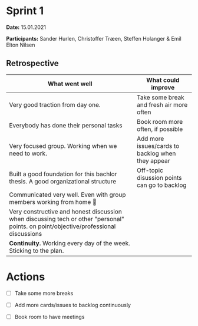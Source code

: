 # Sprint 1

**Date:** 15.01.2021

**Participants:** Sander Hurlen, Christoffer Træen, Steffen Holanger & Emil Elton Nilsen



## Retrospective

| What went well                                               | What could improve                                |
| ------------------------------------------------------------ | ------------------------------------------------- |
| Very good traction from day one.                             | Take some break and fresh air more often          |
| Everybody has done their personal tasks                      | Book room more often, if possible                 |
| Very focused group. Working when we need to work.            | Add more issues/cards to backlog when they appear |
| Built a good foundation for this bachlor thesis. A good organizational structure | Off-topic disussion points can go to backlog      |
| Communicated very well. Even with group members working from home :hospital: |                                                   |
| Very constructive and honest discussion when discussing tech or other "personal" points. on point/objective/professional discussions |                                                   |
| **Continuity.** Working every day of the week. Sticking to the plan. |                                                   |

# Actions

- [ ] Take some more breaks
- [ ] Add more cards/issues to backlog continuously
- [ ] Book room to have meetings

